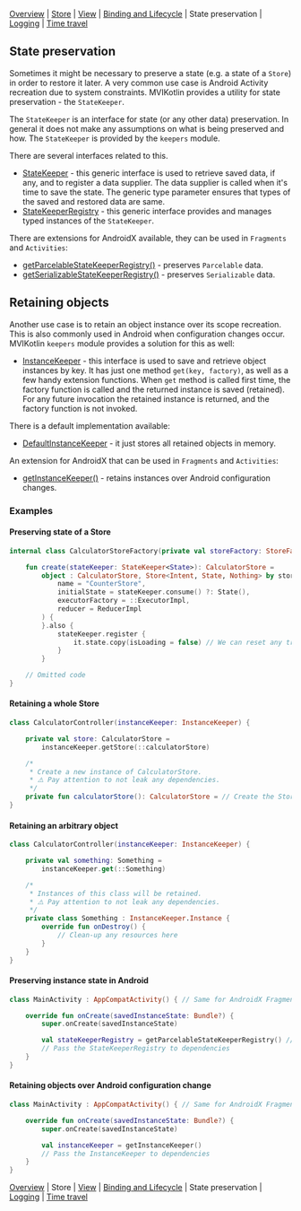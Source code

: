 [Overview](index.md) | [Store](store.md) | [View](view.md) | [Binding and Lifecycle](binding_and_lifecycle.md) | State preservation | [Logging](logging.md) | [Time travel](time_travel.md)

## State preservation

Sometimes it might be necessary to preserve a state (e.g. a state of a `Store`) in order to restore it later. A very common use case is Android Activity recreation due to system constraints. MVIKotlin provides a utility for state preservation - the `StateKeeper`.

The `StateKeeper` is an interface for state (or any other data) preservation. In general it does not make any assumptions on what is being preserved and how. The `StateKeeper` is provided by the `keepers` module.

There are several interfaces related to this.

- [StateKeeper](https://github.com/arkivanov/MVIKotlin/blob/master/keepers/src/commonMain/kotlin/com/arkivanov/mvikotlin/keepers/statekeeper/StateKeeper.kt) - this generic interface is used to retrieve saved data, if any, and to register a data supplier. The data supplier is called when it's time to save the state. The generic type parameter ensures that types of the saved and restored data are same.
- [StateKeeperRegistry](https://github.com/arkivanov/MVIKotlin/blob/master/keepers/src/commonMain/kotlin/com/arkivanov/mvikotlin/keepers/statekeeper/StateKeeperRegistry.kt) - this generic interface provides and manages typed instances of the `StateKeeper`.

There are extensions for AndroidX available, they can be used in `Fragments` and `Activities`:
- [getParcelableStateKeeperRegistry()](https://github.com/arkivanov/MVIKotlin/blob/master/keepers/src/androidMain/kotlin/com/arkivanov/mvikotlin/keepers/statekeeper/ParcelableStateKeeperRegistry.kt) - preserves `Parcelable` data.
- [getSerializableStateKeeperRegistry()](https://github.com/arkivanov/MVIKotlin/blob/master/keepers/src/androidMain/kotlin/com/arkivanov/mvikotlin/keepers/statekeeper/SerializableStateKeeperRegistry.kt) - preserves `Serializable` data.

## Retaining objects

Another use case is to retain an object instance over its scope recreation. This is also commonly used in Android when configuration changes occur. MVIKotlin `keepers` module provides a solution for this as well:

- [InstanceKeeper](https://github.com/arkivanov/MVIKotlin/blob/master/keepers/src/commonMain/kotlin/com/arkivanov/mvikotlin/keepers/instancekeeper/InstanceKeeper.kt) - this interface is used to save and retrieve object instances by key. It has just one method `get(key, factory)`, as well as a few handy extension functions. When `get` method is called first time, the factory function is called and the returned instance is saved (retained). For any future invocation the retained instance is returned, and the factory function is not invoked.

There is a default implementation available:

- [DefaultInstanceKeeper](https://github.com/arkivanov/MVIKotlin/blob/master/keepers/src/commonMain/kotlin/com/arkivanov/mvikotlin/keepers/instancekeeper/DefaultInstanceKeeper.kt) - it just stores all retained objects in memory.

An extension for AndroidX that can be used in `Fragments` and `Activities`:

- [getInstanceKeeper()](https://github.com/arkivanov/MVIKotlin/blob/master/keepers/src/androidMain/kotlin/com/arkivanov/mvikotlin/keepers/instancekeeper/AndroidInstanceKeeper.kt) - retains instances over Android configuration changes.

### Examples

#### Preserving state of a Store

```kotlin
internal class CalculatorStoreFactory(private val storeFactory: StoreFactory) {

    fun create(stateKeeper: StateKeeper<State>): CalculatorStore =
        object : CalculatorStore, Store<Intent, State, Nothing> by storeFactory.create(
            name = "CounterStore",
            initialState = stateKeeper.consume() ?: State(),
            executorFactory = ::ExecutorImpl,
            reducer = ReducerImpl
        ) {
        }.also {
            stateKeeper.register { 
                it.state.copy(isLoading = false) // We can reset any transient state here
            }
        }

    // Omitted code
}
```

#### Retaining a whole Store

```kotlin
class CalculatorController(instanceKeeper: InstanceKeeper) {

    private val store: CalculatorStore =
        instanceKeeper.getStore(::calculatorStore)

    /*
     * Create a new instance of CalculatorStore.
     * ⚠️ Pay attention to not leak any dependencies.
     */
    private fun calculatorStore(): CalculatorStore = // Create the Store
}

```

#### Retaining an arbitrary object

```kotlin
class CalculatorController(instanceKeeper: InstanceKeeper) {

    private val something: Something =
        instanceKeeper.get(::Something)

    /*
     * Instances of this class will be retained.
     * ⚠️ Pay attention to not leak any dependencies.
     */
    private class Something : InstanceKeeper.Instance {
        override fun onDestroy() {
            // Clean-up any resources here
        }
    }
}
```

#### Preserving instance state in Android

```kotlin
class MainActivity : AppCompatActivity() { // Same for AndroidX Fragment

    override fun onCreate(savedInstanceState: Bundle?) {
        super.onCreate(savedInstanceState)

        val stateKeeperRegistry = getParcelableStateKeeperRegistry() // Or getSerializableStateKeeperRegistry()
        // Pass the StateKeeperRegistry to dependencies
    }
}
```

#### Retaining objects over Android configuration change

```kotlin
class MainActivity : AppCompatActivity() { // Same for AndroidX Fragment

    override fun onCreate(savedInstanceState: Bundle?) {
        super.onCreate(savedInstanceState)

        val instanceKeeper = getInstanceKeeper()
        // Pass the InstanceKeeper to dependencies
    }
}
```

[Overview](index.md) | Store | [View](view.md) | [Binding and Lifecycle](binding_and_lifecycle.md) | State preservation | [Logging](logging.md) | [Time travel](time_travel.md)
